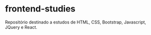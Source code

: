 # frontend-studies
Repositório destinado a estudos de HTML, CSS, Bootstrap, Javascript, JQuery e React.
